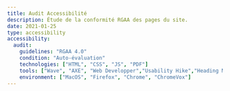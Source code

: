 ```yaml
---
title: Audit Accessibilité
description: Étude de la conformité RGAA des pages du site.
date: 2021-01-25
type: accessibility
accessibility:
  audit:
    guidelines: "RGAA 4.0"
    condition: "Auto-évaluation"
    technologies: ["HTML", "CSS", "JS", "PDF"]
    tools: ["Wave", "AXE", "Web Developper","Usability Hike","Heading Maps"]
    environment: ["MacOS", "Firefox", "Chrome", "ChromeVox"]
---
```

